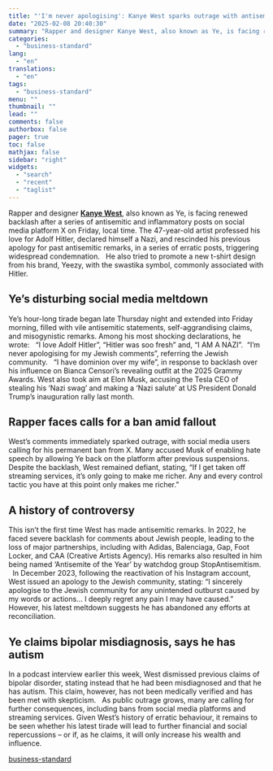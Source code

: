```yaml
---
title: "'I'm never apologising': Kanye West sparks outrage with antisemitic rant"
date: "2025-02-08 20:40:30"
summary: "Rapper and designer Kanye West, also known as Ye, is facing renewed backlash after a series of antisemitic and inflammatory posts on social media platform X on Friday, local time. The 47-year-old artist professed his love for Adolf Hitler, declared himself a Nazi, and rescinded his previous apology for past..."
categories:
  - "business-standard"
lang:
  - "en"
translations:
  - "en"
tags:
  - "business-standard"
menu: ""
thumbnail: ""
lead: ""
comments: false
authorbox: false
pager: true
toc: false
mathjax: false
sidebar: "right"
widgets:
  - "search"
  - "recent"
  - "taglist"
---
```


Rapper and designer **[Kanye West](https://www.business-standard.com/topic/kanye-west)**, also known as Ye, is facing renewed backlash after a series of antisemitic and inflammatory posts on social media platform X on Friday, local time. The 47-year-old artist professed his love for Adolf Hitler, declared himself a Nazi, and rescinded his previous apology for past antisemitic remarks, in a series of erratic posts, triggering widespread condemnation.
 
He also tried to promote a new t-shirt design from his brand, Yeezy, with the swastika symbol, commonly associated with Hitler.
 

Ye’s disturbing social media meltdown
-------------------------------------

Ye’s hour-long tirade began late Thursday night and extended into Friday morning, filled with vile antisemitic statements, self-aggrandising claims, and misogynistic remarks. Among his most shocking declarations, he wrote:  
“I love Adolf Hitler”, “Hitler was soo fresh” and, “I AM A NAZI”. 
“I’m never apologising for my Jewish comments”, referring the Jewish community.
 
“I have dominion over my wife”, in response to backlash over his influence on Bianca Censori’s revealing outfit at the 2025 Grammy Awards. West also took aim at Elon Musk, accusing the Tesla CEO of stealing his ‘Nazi swag’ and making a ‘Nazi salute’ at US President Donald Trump’s inauguration rally last month.
 

Rapper faces calls for a ban amid fallout
-----------------------------------------

West’s comments immediately sparked outrage, with social media users calling for his permanent ban from X. Many accused Musk of enabling hate speech by allowing Ye back on the platform after previous suspensions.
 
Despite the backlash, West remained defiant, stating, “If I get taken off streaming services, it’s only going to make me richer. Any and every control tactic you have at this point only makes me richer.”
 

A history of controversy
------------------------

This isn’t the first time West has made antisemitic remarks. In 2022, he faced severe backlash for comments about Jewish people, leading to the loss of major partnerships, including with Adidas, Balenciaga, Gap, Foot Locker, and CAA (Creative Artists Agency). His remarks also resulted in him being named ‘Antisemite of the Year’ by watchdog group StopAntisemitism.
 
In December 2023, following the reactivation of his Instagram account, West issued an apology to the Jewish community, stating: “I sincerely apologise to the Jewish community for any unintended outburst caused by my words or actions… I deeply regret any pain I may have caused.”
 
However, his latest meltdown suggests he has abandoned any efforts at reconciliation.
 

Ye claims bipolar misdiagnosis, says he has autism
--------------------------------------------------

In a podcast interview earlier this week, West dismissed previous claims of bipolar disorder, stating instead that he had been misdiagnosed and that he has autism. This claim, however, has not been medically verified and has been met with skepticism.
 
As public outrage grows, many are calling for further consequences, including bans from social media platforms and streaming services. Given West’s history of erratic behaviour, it remains to be seen whether his latest tirade will lead to further financial and social repercussions – or if, as he claims, it will only increase his wealth and influence.

[business-standard](https://www.business-standard.com/world-news/kanye-west-faces-backlash-antisemitic-posts-social-media-meltdown-125020801234_1.html)
